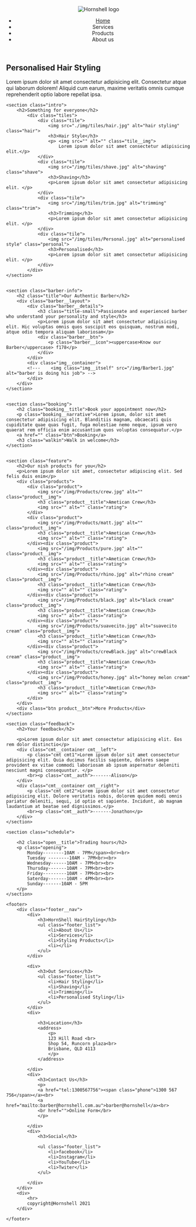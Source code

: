 <!DOCTYPE html>
<html lang="en">
<head>
    <meta charset="UTF-8">
    <meta name="viewport" content="width=device-width, initial-scale=1.0">
    <link rel="preconnect" href="https://fonts.gstatic.com">
<link href="https://fonts.googleapis.com/css2?family=Redressed&family=Roboto&display=swap" rel="stylesheet">
    <link rel="stylesheet" href="css/style.css">
    <title>Barber Shop</title>
</head>
<body>
    <header>
        <img src="./img/logo2.png" alt="Hornshell logo" class="logo-img">
        <nav class="header__nav">
            <ul>
                <li><a href="index.html">Home</a></li>
                <li><a href=""></a>Services</li>
                <li><a href=""></a>Products</li>
                <li><a href=""></a>About us</li>
            </ul>
        </nav>
    </header>
    <section class="hero">
        <div class="content">
            <div class="split">
                <h1 class="section-title">Personalised Hair Styling</h1>
                <p class="hero__text">Lorem ipsum dolor sit amet consectetur adipisicing elit. Consectetur atque qui laborum dolorem! Aliquid cum earum, maxime veritatis omnis cumque reprehenderit optio labore repellat ipsa.</p>
            </div>
        </div>
    </section>

    <section class="intro">
        <h2>Something for everyone</h2>
            <div class="tiles">
                <div class="tile">
                    <img src="./img/tiles/hair.jpg" alt="hair styling" class="hair">
                    <h3>Hair Style</h3>
                    <p> <img src="" alt="" class="tile__img">
                        Lorem ipsum dolor sit amet consectetur adipisicing elit.</p>
                </div>
                <div class="tile">
                    <img src="/img/tiles/shave.jpg" alt="shaving" class="shave">
                    <h3>Shaving</h3>
                    <p>Lorem ipsum dolor sit amet consectetur adipisicing elit. </p>
                </div>
                <div class="tile">
                    <img src="/img/tiles/trim.jpg" alt="trimming" class="trim">
                    <h3>Trimming</h3>
                    <p>Lorem ipsum dolor sit amet consectetur adipisicing elit. </p>
                </div>
                <div class="tile">
                    <img src="/img/tiles/Personal.jpg" alt="personalised style" class="personal">
                    <h3>Personalised</h3>
                    <p>Lorem ipsum dolor sit amet consectetur adipisicing elit. </p>
                </div>
            </div>
    </section>


    <section class="barber-info">
        <h2 class="title">Our Authentic Barber</h2>
        <div class="barber__layout">
            <div class="barber__details">            
                <h3 class="title-small">Passionate and experienced barber who understand your personality and style</h3>
                <p>Lorem ipsum dolor sit amet consectetur adipisicing elit. Hic voluptas omnis quos suscipit eos quisquam, nostrum modi, atque odio tempora aliquam laboriosam</p>
                <div class="barber__btn">
                    <p class="barber__icon"><uppercase>Know our Barber</uppercase> f178</p>
                </div>
            </div>
            <div class="img__container">
            <!---    <img class="img__itself" src="/img/Barber1.jpg" alt="barber is doing his job"> -->
            </div> 
        </div>
    </section>


    <section class="booking">
        <h2 class="booking__title">Book your appointment now</h2>
        <p class="booking__narrative">Lorem ipsum, dolor sit amet consectetur adipisicing elit. Blanditiis magnam, obcaecati quis cupiditate quae quas fugit, fuga molestiae nemo neque, ipsum vero quaerat rem officia enim accusantium quos voluptas consequatur.</p>
        <a href="" class="btn">Booking</a>
        <h3 class="walkin">Walk in welcome</h3>
    </section>


    <section class="feature">
        <h2>Our nish products for you</h2>
        <p>Lorem ipsum dolor sit amet, consectetur adipiscing elit. Sed felis duis enim</p>
        <div class="products">
            <div class="product">
                <img src="/img/Products/crew.jpg" alt="" class="product__img">
                <h3 class="product__title">Ametican Crew</h3>
                <img src="" alt="" class="rating">
            </div>
            <div class="product">
                <img src="/img/Products/matt.jpg" alt="" class="product__img">
                <h3 class="product__title">Ametican Crew</h3>
                <img src="" alt="" class="rating">
            </div><div class="product">
                <img src="/img/Products/pure.jpg" alt="" class="product__img">
                <h3 class="product__title">Ametican Crew</h3>
                <img src="" alt="" class="rating">
            </div><div class="product">
                <img src="/img/Products/rhino.jpg" alt="rhino cream" class="product__img">
                <h3 class="product__title">Ametican Crew</h3>
                <img src="" alt="" class="rating">
            </div><div class="product">
                <img src="/img/Products/black.jpg" alt="black cream" class="product__img">
                <h3 class="product__title">Ametican Crew</h3>
                <img src="" alt="" class="rating">
            </div><div class="product">
                <img src="/img/Products/suavecito.jpg" alt="suavecito cream" class="product__img">
                <h3 class="product__title">Ametican Crew</h3>
                <img src="" alt="" class="rating">
            </div><div class="product">
                <img src="/img/Products/crewBlack.jpg" alt="crewBlack cream" class="product__img">
                <h3 class="product__title">Ametican Crew</h3>
                <img src="" alt="" class="rating">
            </div><div class="product">
                <img src="/img/Products/honey.jpg" alt="honey melon cream" class="product__img">
                <h3 class="product__title">Ametican Crew</h3>
                <img src="" alt="" class="rating">
            </div>
        </div>    
        <div class="btn product__btn">More Products</div>
    </section>

    <section class="feedback">
        <h2>Your feedback</h2>
        
        <p>Lorem ipsum dolor sit amet consectetur adipisicing elit. Eos rem dolor distinctio</p>
        <div class="cmt__container cmt__left">
            <p class="cmt cmt1">Lorem ipsum dolor sit amet consectetur adipisicing elit. Quia ducimus facilis sapiente, dolores saepe provident ex vitae commodi laboriosam ab ipsum aspernatur deleniti nesciunt magni consequuntur. </p>
            <br><p class="cmt__auth">-------Alison</p>
        </div>
        <div class="cmt__container cmt__right">
            <p class="cmt cmt2">Lorem ipsum dolor sit amet consectetur adipisicing elit. Dolore veritatis nobis, dolorem quidem modi omnis pariatur deleniti, sequi, id optio et sapiente. Incidunt, ab magnam laudantium at beatae sed dignissimos.</p>
            <br><p class="cmt__auth">-------Jonathon</p>
        </div>
    </section>

    <section class="schedule">
        
        <h2 class="open__title">Trading hours</h2>
        <p class="opening">
            Monday--------10AM - 7PM</span><br><br>
            Tuesday --------10AM - 7PM<br><br>
            Wednesday------10AM - 7PM<br><br>
            Thursday-------10AM - 7PM<br><br>
            Friday---------10AM - 7PM<br><br>
            Saterday-------10AM - 4PM<br><br>
            Sunday-------10AM - 5PM            
        </p>
    </section>

    <footer>
        <div class="footer__nav">
            <div>
                <h3>HornShell HairStyling</h3>
                <ul class="footer_list">
                    <li>About Us</li>
                    <li>Services</li>
                    <li>Styling Products</li>
                    <li></li>
                </ul>
            </div>
            
            <div>
                <h3>Out Services</h3>
                <ul class="footer_list">
                    <li>Hair Styling</li>
                    <li>Shaving</li>
                    <li>Trimming</li>
                    <li>Personalised Styling</li>
                </ul>
            </div>
            <div>
                
                <h3>Location</h3>
                <address>
                    <p>
                    123 Hill Road <br>
                    Shop 54, Runcorn plaza<br>
                    Brisbane, QLD 4113
                    </p>
                </address>
            
            </div>
            <div>
                <h3>Contact Us</h3>
                <p>
                <a href="tel:1300567756"><span class="phone">1300 567 756</span></a><br>
                <a href="mailto:barber@hornshell.com.au">barber@hornshell</a><br>
                <br href="">Online Form</br>
                </p>

            </div>
            <div>
                <h3>Social</h3>
                
                <ul class="footer_list">
                    <li>facebook</li>
                    <li>Instagram</li>
                    <li>YouTube</li>
                    <li>Twiter</li>
                </ul>
                
            </div>
        </div>
        <div>
            <hr>
            copyright@Hornshell 2021
        </div>

    </footer>


    
</body>
</html>